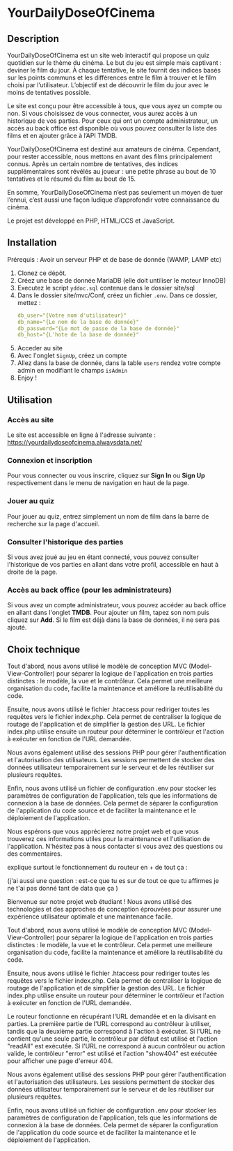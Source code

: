 # YourDailyDoseOfCinema

## Description

YourDailyDoseOfCinema est un site web interactif qui propose un quiz quotidien sur le thème du cinéma. Le but du jeu est simple mais captivant : deviner le film du jour. À chaque tentative, le site fournit des indices basés sur les points communs et les différences entre le film à trouver et le film choisi par l’utilisateur. L’objectif est de découvrir le film du jour avec le moins de tentatives possible.

Le site est conçu pour être accessible à tous, que vous ayez un compte ou non. Si vous choisissez de vous connecter, vous aurez accès à un historique de vos parties. Pour ceux qui ont un compte administrateur, un accès au back office est disponible où vous pouvez consulter la liste des films et en ajouter grâce à l’API TMDB.

YourDailyDoseOfCinema est destiné aux amateurs de cinéma. Cependant, pour rester accessible, nous mettons en avant des films principalement connus. Après un certain nombre de tentatives, des indices supplémentaires sont révélés au joueur : une petite phrase au bout de 10 tentatives et le résumé du film au bout de 15.

En somme, YourDailyDoseOfCinema n’est pas seulement un moyen de tuer l’ennui, c’est aussi une façon ludique d’approfondir votre connaissance du cinéma.

Le projet est développé en PHP, HTML/CCS et JavaScript.

## Installation
Prérequis : Avoir un serveur PHP et de base de donnée (WAMP, LAMP etc) 
1. Clonez ce dépôt.
2. Créez une base de donnée MariaDB (elle doit untiliser le moteur InnoDB)
3. Executez le script `yddoc.sql` contenue dans le dossier site/sql
4. Dans le dossier site/mvc/Conf, créez un fichier `.env`. Dans ce dossier, mettez : 
   ```yaml .env
   db_user="{Votre nom d'utilisateur}"
   db_name="{Le nom de la base de donnée}"
   db_password="{Le mot de passe de la base de donnée}"
   db_host="{L'hote de la base de donnée}"
   ```
5. Acceder au site
6. Avec l'onglet `SignUp`, créez un compte
7. Allez dans la base de donnée, dans la table `users` rendez votre compte admin en modifiant le champs `isAdmin`
8. Enjoy !

## Utilisation

### Accès au site
Le site est accessible en ligne à l'adresse suivante : https://yourdailydoseofcinema.alwaysdata.net/

### Connexion et inscription
Pour vous connecter ou vous inscrire, cliquez sur **Sign In** ou **Sign Up** respectivement dans le menu de navigation en haut de la page.

### Jouer au quiz
Pour jouer au quiz, entrez simplement un nom de film dans la barre de recherche sur la page d'accueil.

### Consulter l'historique des parties
Si vous avez joué au jeu en étant connecté, vous pouvez consulter l'historique de vos parties en allant dans votre profil, accessible en haut à droite de la page.

### Accès au back office (pour les administrateurs)
Si vous avez un compte administrateur, vous pouvez accéder au back office en allant dans l'onglet **TMDB**. Pour ajouter un film, tapez son nom puis cliquez sur **Add**. Si le film est déjà dans la base de données, il ne sera pas ajouté.

## Choix technique

Tout d'abord, nous avons utilisé le modèle de conception MVC (Model-View-Controller) pour séparer la logique de l'application en trois parties distinctes : le modèle, la vue et le contrôleur. Cela permet une meilleure organisation du code, facilite la maintenance et améliore la réutilisabilité du code.

Ensuite, nous avons utilisé le fichier .htaccess pour rediriger toutes les requêtes vers le fichier index.php. Cela permet de centraliser la logique de routage de l'application et de simplifier la gestion des URL. Le fichier index.php utilise ensuite un routeur pour déterminer le contrôleur et l'action à exécuter en fonction de l'URL demandée.

Nous avons également utilisé des sessions PHP pour gérer l'authentification et l'autorisation des utilisateurs. Les sessions permettent de stocker des données utilisateur temporairement sur le serveur et de les réutiliser sur plusieurs requêtes.

Enfin, nous avons utilisé un fichier de configuration .env pour stocker les paramètres de configuration de l'application, tels que les informations de connexion à la base de données. Cela permet de séparer la configuration de l'application du code source et de faciliter la maintenance et le déploiement de l'application.

Nous espérons que vous apprécierez notre projet web et que vous trouverez ces informations utiles pour la maintenance et l'utilisation de l'application. N'hésitez pas à nous contacter si vous avez des questions ou des commentaires.

explique surtout le fonctionnement du routeur en + de tout ça :

(j'ai aussi une question : est-ce que tu es sur de tout ce que tu affirmes je ne t'ai pas donné tant de data que ça )

Bienvenue sur notre projet web étudiant ! Nous avons utilisé des technologies et des approches de conception éprouvées pour assurer une expérience utilisateur optimale et une maintenance facile.

Tout d'abord, nous avons utilisé le modèle de conception MVC (Model-View-Controller) pour séparer la logique de l'application en trois parties distinctes : le modèle, la vue et le contrôleur. Cela permet une meilleure organisation du code, facilite la maintenance et améliore la réutilisabilité du code.

Ensuite, nous avons utilisé le fichier .htaccess pour rediriger toutes les requêtes vers le fichier index.php. Cela permet de centraliser la logique de routage de l'application et de simplifier la gestion des URL. Le fichier index.php utilise ensuite un routeur pour déterminer le contrôleur et l'action à exécuter en fonction de l'URL demandée.

Le routeur fonctionne en récupérant l'URL demandée et en la divisant en parties. La première partie de l'URL correspond au contrôleur à utiliser, tandis que la deuxième partie correspond à l'action à exécuter. Si l'URL ne contient qu'une seule partie, le contrôleur par défaut est utilisé et l'action "readAll" est exécutée. Si l'URL ne correspond à aucun contrôleur ou action valide, le contrôleur "error" est utilisé et l'action "show404" est exécutée pour afficher une page d'erreur 404.

Nous avons également utilisé des sessions PHP pour gérer l'authentification et l'autorisation des utilisateurs. Les sessions permettent de stocker des données utilisateur temporairement sur le serveur et de les réutiliser sur plusieurs requêtes.

Enfin, nous avons utilisé un fichier de configuration .env pour stocker les paramètres de configuration de l'application, tels que les informations de connexion à la base de données. Cela permet de séparer la configuration de l'application du code source et de faciliter la maintenance et le déploiement de l'application.



